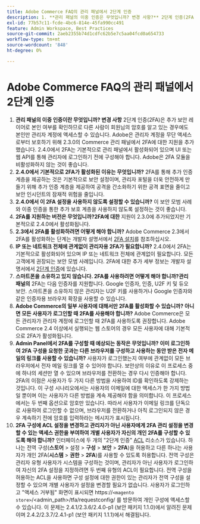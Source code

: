 ```yaml
---
title: Adobe Commerce FAQ의 관리 패널에서 2단계 인증
description: 1. **관리 패널의 이중 인증은 무엇입니까? 변경 사항?** 2단계 인증(2FA)은 추가 보안 레이어로 신원을 확인하므로, 다른 사람이 암호를 알고 있더라도 관리자 계정에만 액세스할 수 있습니다. Adobe은 관리자 계정을 무단 액세스로부터 보호하기 위해 2.3.0의 Commerce 관리 패널에서 2FA에 대한 지원을 추가했습니다. 2.4.0에서 2FA는 기본적으로 관리 패널에서 활성화되어 있으며 UI 또는 웹 API를 통해 관리자에 로그인하기 전에 구성해야 합니다. Adobe은 2FA 모듈을 비활성화하지 않는 것이 좋습니다.
exl-id: 77b57c11-fcde-4bc6-814e-45fa990cc491
feature: Admin Workspace, Best Practices
source-git-commit: 2aeb2355b74d1cdfc62b5e7c5aa04fcd0a654733
workflow-type: tm+mt
source-wordcount: '848'
ht-degree: 0%

---
```


# Adobe Commerce FAQ의 관리 패널에서 2단계 인증

1. **관리 패널의 이중 인증이란 무엇입니까? 변경 사항** 2단계 인증(2FA)은 추가 보안 레이어로 본인 여부를 확인하므로 다른 사람이 회원님의 암호를 알고 있는 경우에도 본인만 관리자 계정에 액세스할 수 있습니다. Adobe은 관리자 계정을 무단 액세스로부터 보호하기 위해 2.3.0의 Commerce 관리 패널에서 2FA에 대한 지원을 추가했습니다. 2.4.0에서 2FA는 기본적으로 관리 패널에서 활성화되어 있으며 UI 또는 웹 API를 통해 관리자에 로그인하기 전에 구성해야 합니다. Adobe은 2FA 모듈을 비활성화하지 않는 것이 좋습니다.
1. **2.4.0에서 기본적으로 2FA가 활성화된 이유는 무엇입니까?** 2FA를 통해 추가 인증 계층을 제공하는 것은 기본적으로 보안 설정이며, 관리자 포털을 더욱 안전하게 만들기 위해 추가 인증 계층을 제공하여 공격을 간소화하기 위한 공격 표면을 줄이고 보안 인시던트의 잠재적 위험을 줄입니다.
1. **2.4.0에서 이 2FA 설정을 사용하지 않도록 설정할 수 있습니까?** 이 보안 모범 사례와 이중 인증을 통한 추가 보호 계층을 사용하지 않도록 설정하는 것이 좋습니다.
1. **2FA를 지원하는 버전은 무엇입니까?2FA에 대한** 지원이 2.3.0에 추가되었지만 기본적으로 2.4.0에서 활성화됩니다.
1. **2.3에서 2FA를 활성화하려면 어떻게 해야 합니까?** Adobe Commerce 2.3에서 2FA를 활성화하는 단계는 개발자 설명서에서 [2FA 설치](https://developer.adobe.com/commerce/testing/functional-testing-framework/two-factor-authentication/)를 참조하십시오.
1. **IP 또는 네트워크 전체에 관계없이 관리자용 2FA가 필요합니까?** 2.4.0에서 2FA는 기본적으로 활성화되어 있으며 IP 또는 네트워크 전체에 관계없이 필요합니다. 모든 고객에게 권장되는 보안 모범 사례입니다. 2FA에 대한 추가 세부 정보는 개발자 설명서에서 [2단계 인증](https://developer.adobe.com/commerce/testing/functional-testing-framework/two-factor-authentication/)에 있습니다.
1. **스마트폰을 소유하고 있지 않습니다. 2FA를 사용하려면 어떻게 해야 합니까?관리 패널의** 2FA는 다음 인증자를 지원합니다. Google 인증자, 인증, U2F 키 및 듀오 보안. 스마트폰을 소유하지 않은 관리자는 U2F 키를 사용하거나 Google 인증자와 같은 인증자용 브라우저 확장을 사용할 수 있습니다.
1. **Adobe Commerce의 일부 사용자에 대해서만 2FA를 활성화할 수 있습니까? 아니면 모든 사용자가 로그인할 때 2FA를 사용해야 합니까?** Adobe Commerce은 모든 관리자가 관리자 계정에 로그인할 때 2FA를 사용하도록 권장합니다. Adobe Commerce 2.4 이상에서 실행되는 웹 스토어의 경우 모든 사용자에 대해 기본적으로 2FA가 활성화됩니다.
1. **Admin Panel에서 2FA를 구성할 때 예상되는 동작은 무엇입니까? 이미 로그인하여 2FA 구성을 요청한 곳과는 다른 브라우저를 구성하고 사용하는 동안 받은 전자 메일의 링크를 사용할 수 있습니까?** 사용자가 로그인했는지 여부에 관계없이 모든 브라우저에서 전자 메일 링크를 열 수 있어야 합니다. 보안상의 이유로 이 프로세스 중에 하나의 세션만 열 수 있으며 브라우저를 전환하는 경우 다시 인증해야 합니다. 2FA의 이점은 사용자가 두 가지 다른 방법을 사용하여 ID를 확인하도록 강제하는 것입니다. 이 구성 시나리오에서는 사용자의 이메일에 대한 액세스가 한 가지 방법일 뿐이며 이는 사용자가 다른 방법을 계속 제공해야 함을 의미합니다. 이 프로세스에서는 두 번째 옵션으로 암호만 있습니다. 따라서 사용자가 이메일 링크를 단독으로 사용하여 로그인할 수 없으며, 브라우저를 전환하거나 아직 로그인되지 않은 경우 계속하기 전에 암호를 입력하라는 메시지가 표시됩니다.
1. **2FA 구성에 ACL 설정을 변경하고 관리자가 아닌 사용자에게 2FA 관리 설정을 변경할 수 있는 액세스 권한을 부여하여 개별 사용자가 자신의 개인 2FA를 구성할 수 있도록 해야 합니까?** 인터페이스에 두 개의 &quot;2단계 인증&quot; [ACL](https://developer.adobe.com/commerce/php/tutorials/backend/create-access-control-list-rule/) 리소스가 있습니다. 하나는 전역 구성(**스토어** > 설정 > **구성** > **보안** > **2FA**)을 허용하고 다른 하나는 사용자가 개인 2FA(**시스템** > **권한** > **2FA**)를 사용할 수 있도록 허용합니다. 전역 구성은 관리자 유형 사용자가 시스템을 구성하는 것이며, 관리자가 아닌 사용자가 로그인하여 자신의 2FA 설정을 지정하려면 두 번째 유형의 ACL이 필요합니다. 전역 구성을 허용하는 ACL을 사용하면 구성 설정에 대한 권한이 있는 관리자가 전역 구성을 설정할 수 있으며 개별 사용자가 설정을 변경할 필요가 없습니다. 사용자가 로그인하고 &quot;액세스 거부됨&quot; 화면이 표시되면 https://``<magento store>``/&lt;admin\_path>/tfa/requestconfig/ 를 방문하여 개인 구성에 액세스할 수 있습니다. 이 문제는 2.4.1/2.3.6/2.4.0-p1 (보안 패키지 1.1.0)에서 알려진 문제이며 2.4.2/2.3.7/2.4.1-p1 (보안 패키지 1.1.1)에서 해결됩니다.
